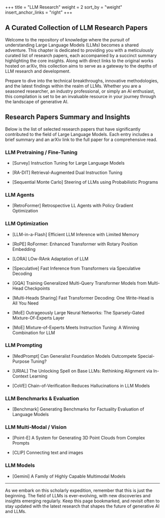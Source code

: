 +++
title = "LLM Research"
weight = 2
sort_by = "weight"
insert_anchor_links = "right"
+++

## A Curated Collection of LLM Research Papers

Welcome to the repository of knowledge where the pursuit of understanding Large Language Models (LLMs) becomes a shared adventure. This chapter is dedicated to providing you with a meticulously curated list of research papers, each accompanied by a succinct summary highlighting the core insights. Along with direct links to the original works hosted on arXiv, this collection aims to serve as a gateway to the depths of LLM research and development.

Prepare to dive into the technical breakthroughs, innovative methodologies, and the latest findings within the realm of LLMs. Whether you are a seasoned researcher, an industry professional, or simply an AI enthusiast, this compilation is set to be an invaluable resource in your journey through the landscape of generative AI.

## Research Papers Summary and Insights

Below is the list of selected research papers that have significantly contributed to the field of Large Language Models. Each entry includes a brief summary and an arXiv link to the full paper for a comprehensive read.

### LLM Pretraining / Fine-Tuning

- [Survey] Instruction Tuning for Large Language Models

-  [RA-DIT] Retrieval-Augmented Dual Instruction Tuning

- [Sequential Monte Carlo] Steering of LLMs using Probabilistic Programs

### LLM Agents

- [RetroFormer] Retrospective LL Agents with Policy Gradient Optimization

### LLM Optimization

- [LLM-in-a-Flash] Efficient LLM Inference with Limited Memory

- [RoPE] RoFormer: Enhanced Transformer with Rotary Position Embedding

- [LORA] LOw-RAnk Adaptation of LLM

- [Speculative] Fast Inference from Transformers via Speculative Decoding


- [GQA] Training Generalized Multi-Query Transformer Models from Multi-Head Checkpoints


- [Multi-Heads Sharing] Fast Transformer Decoding: One Write-Head is All You Need

- [MoE] Outrageously Large Neural Networks: The Sparsely-Gated Mixture-Of-Experts Layer


- [MoE] Mixture-of-Experts Meets Instruction Tuning: A Winning Combination for LLM

### LLM Prompting

- [MedPrompt] Can Generalist Foundation Models Outcompete Special-Purpose Tuning? 

- [URIAL] The Unlocking Spell on Base LLMs: Rethinking Alignment via In-Context Learning

- [CoVE] Chain-of-Verification Reduces Hallucinations in LLM Models

### LLM Benchmarks & Evaluation

- [Benchmark] Generating Benchmarks for Factuality Evaluation of Language Models

### LLM Multi-Modal / Vision

- [Point-E] A System for Generating 3D Point Clouds from Complex Prompts

- [CLIP] Connecting text and images

### LLM Models

- [Gemini] A Family of Highly Capable Multimodal Models

---

As we embark on this scholarly expedition, remember that this is just the beginning. The field of LLMs is ever-evolving, with new discoveries and insights emerging regularly. Keep this page bookmarked, and revisit often to stay updated with the latest research that shapes the future of generative AI and LLMs.
